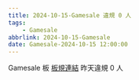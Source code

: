```yaml
---
title: 2024-10-15-Gamesale 違規 0 人
tags:
    - Gamesale
abbrlink: 2024-10-15-Gamesale
date: Gamesale-2024-10-15 12:00:00
---
```

Gamesale 板 [板規連結](https://www.ptt.cc/bbs/Gossiping/M.1637425085.A.07D.html)
昨天違規 0 人
